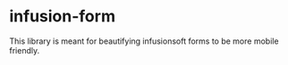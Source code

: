 # infusion-form

This library is meant for beautifying infusionsoft forms to be more mobile
friendly. 
